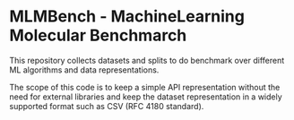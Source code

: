 # MLMBench - MachineLearning Molecular Benchmarch
This repository collects datasets and splits to do benchmark 
over different ML algorithms and data representations.

The scope of this code is to keep a simple API representation
without the need for external libraries and keep the
dataset representation in a widely supported format such as CSV (RFC 4180 standard).



